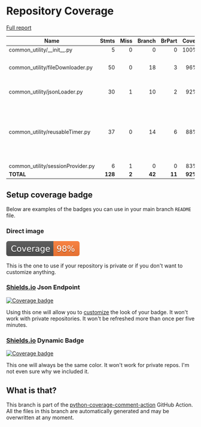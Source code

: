 # Repository Coverage

[Full report](https://htmlpreview.github.io/?https://github.com/EffectiveRange/python-common-utility/blob/python-coverage-comment-action-data/htmlcov/index.html)

| Name                               |    Stmts |     Miss |   Branch |   BrPart |   Cover |   Missing |
|----------------------------------- | -------: | -------: | -------: | -------: | ------: | --------: |
| common\_utility/\_\_init\_\_.py    |        5 |        0 |        0 |        0 |    100% |           |
| common\_utility/fileDownloader.py  |       50 |        0 |       18 |        3 |     96% |75->78, 94->exit, 95->94 |
| common\_utility/jsonLoader.py      |       30 |        1 |       10 |        2 |     92% |40->exit, 50 |
| common\_utility/reusableTimer.py   |       37 |        0 |       14 |        6 |     88% |47->54, 57->exit, 58->57, 71->exit, 72->71, 84->exit |
| common\_utility/sessionProvider.py |        6 |        1 |        0 |        0 |     83% |        17 |
|                          **TOTAL** |  **128** |    **2** |   **42** |   **11** | **92%** |           |


## Setup coverage badge

Below are examples of the badges you can use in your main branch `README` file.

### Direct image

[![Coverage badge](https://raw.githubusercontent.com/EffectiveRange/python-common-utility/python-coverage-comment-action-data/badge.svg)](https://htmlpreview.github.io/?https://github.com/EffectiveRange/python-common-utility/blob/python-coverage-comment-action-data/htmlcov/index.html)

This is the one to use if your repository is private or if you don't want to customize anything.

### [Shields.io](https://shields.io) Json Endpoint

[![Coverage badge](https://img.shields.io/endpoint?url=https://raw.githubusercontent.com/EffectiveRange/python-common-utility/python-coverage-comment-action-data/endpoint.json)](https://htmlpreview.github.io/?https://github.com/EffectiveRange/python-common-utility/blob/python-coverage-comment-action-data/htmlcov/index.html)

Using this one will allow you to [customize](https://shields.io/endpoint) the look of your badge.
It won't work with private repositories. It won't be refreshed more than once per five minutes.

### [Shields.io](https://shields.io) Dynamic Badge

[![Coverage badge](https://img.shields.io/badge/dynamic/json?color=brightgreen&label=coverage&query=%24.message&url=https%3A%2F%2Fraw.githubusercontent.com%2FEffectiveRange%2Fpython-common-utility%2Fpython-coverage-comment-action-data%2Fendpoint.json)](https://htmlpreview.github.io/?https://github.com/EffectiveRange/python-common-utility/blob/python-coverage-comment-action-data/htmlcov/index.html)

This one will always be the same color. It won't work for private repos. I'm not even sure why we included it.

## What is that?

This branch is part of the
[python-coverage-comment-action](https://github.com/marketplace/actions/python-coverage-comment)
GitHub Action. All the files in this branch are automatically generated and may be
overwritten at any moment.